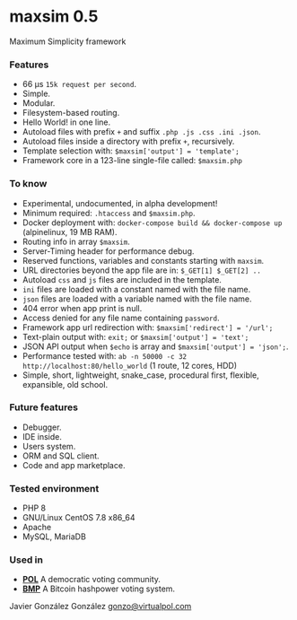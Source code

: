 # maxsim 0.5

Maximum Simplicity framework

### Features
* 66 µs  `15k request per second`.
* Simple.
* Modular.
* Filesystem-based routing.
* Hello World! in one line.
* Autoload files with prefix `+` and suffix `.php .js .css .ini .json`.
* Autoload files inside a directory with prefix `+`, recursively.
* Template selection with: `$maxsim['output'] = 'template';`
* Framework core in a 123-line single-file called: `$maxsim.php`


### To know
* Experimental, undocumented, in alpha development!
* Minimum required: `.htaccess` and `$maxsim.php`.
* Docker deployment with: `docker-compose build && docker-compose up` (alpinelinux, 19 MB RAM).
* Routing info in array `$maxsim`.
* Server-Timing header for performance debug.
* Reserved functions, variables and constants starting with `maxsim`.
* URL directories beyond the app file are in: `$_GET[1] $_GET[2] ..`
* Autoload `css` and `js` files are included in the template.
* `ini` files are loaded with a constant named with the file name.
* `json` files are loaded with a variable named with the file name.
* 404 error when app print is null.
* Access denied for any file name containing `password`.
* Framework app url redirection with: `$maxsim['redirect'] = '/url';`
* Text-plain output with: `exit;` or `$maxsim['output'] = 'text';`
* JSON API output when `$echo` is array and `$maxsim['output'] = 'json';`.
* Performance tested with: `ab -n 50000 -c 32 http://localhost:80/hello_world` (1 route, 12 cores, HDD)
* Simple, short, lightweight, snake_case, procedural first, flexible, expansible, old school.


### Future features
* Debugger.
* IDE inside.
* Users system.
* ORM and SQL client.
* Code and app marketplace.


### Tested environment
* PHP 8
* GNU/Linux CentOS 7.8 x86_64
* Apache
* MySQL, MariaDB

### Used in
- **[POL](https://github.com/JavierGonzalez/POL)** A democratic voting community.
- **[BMP](https://github.com/JavierGonzalez/BMP)** A Bitcoin hashpower voting system.

Javier González González <gonzo@virtualpol.com>